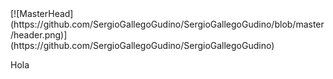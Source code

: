 <html style="background-color: white">
[![MasterHead](https://github.com/SergioGallegoGudino/SergioGallegoGudino/blob/master/header.png)](https://github.com/SergioGallegoGudino/SergioGallegoGudino)
<p>Hola</p>
</html>
